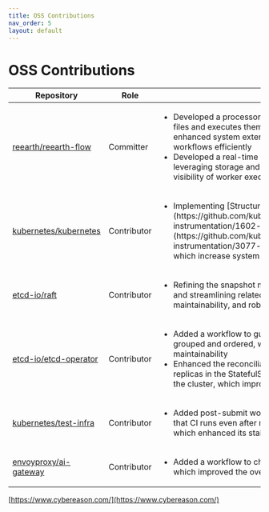 ```yaml
---
title: OSS Contributions
nav_order: 5
layout: default
---
```


# OSS Contributions

<table>
  <thead>
    <tr>
      <th>Repository</th>
      <th>Role</th>
      <th>Detail</th>
    </tr>
  </thead>
  <tbody>
    <tr>
      <td><a href="https://github.com/reearth/reearth-flow">reearth/reearth-flow</a></td>
      <td>Committer</td>
      <td><ul><li>Developed a processor that compiles user scripts into WebAssembly files and executes them efficiently on a WASM runtime, which enhanced system extensibility, allowing users to customize workflows efficiently</li><li>Developed a real-time logging system for the workflow engine, leveraging storage and cache efficiently, which provided real-time visibility of worker execution status, enhancing monitoring efficiency</li></ul></td>
    </tr>
    <tr>
      <td><a href="https://github.com/kubernetes/kubernetes">kubernetes/kubernetes</a></td>
      <td>Contributor</td>
      <td><ul><li>Implementing [Structured Logging](https://github.com/kubernetes/enhancements/tree/master/keps/sig-instrumentation/1602-structured-logging) and [Contextual Logging](https://github.com/kubernetes/enhancements/tree/master/keps/sig-instrumentation/3077-contextual-logging) for multiple packages, which increase system reliability and debugging efficiency</li></ul></td>
    </tr>
    <tr>
      <td><a href="https://github.com/etcd-io/raft">etcd-io/raft</a></td>
      <td>Contributor</td>
      <td><ul><li>Refining the snapshot management logic by removing inefficiencies and streamlining related state transitions, which enhance clarity, maintainability, and robustness</li></ul></td>
    </tr>
    <tr>
      <td><a href="https://github.com/etcd-io/etcd-operator">etcd-io/etcd-operator</a></td>
      <td>Contributor</td>
      <td><ul><li>Added a workflow to guarantee that the import items are properly grouped and ordered, which improved code consistency and maintainability</li><li>Enhanced the reconciliation logic to ensure that the number of replicas in the StatefulSet matches the number of etcd members in the cluster, which improved cluster consistency</li></ul></td>
    </tr>
    <tr>
      <td><a href="https://github.com/kubernetes/test-infra">kubernetes/test-infra</a></td>
      <td>Contributor</td>
      <td><ul><li>Added post-submit workflows that run test and test-e2e, ensuring that CI runs even after merging to main in etcd-io/etcd-operator, which enhanced its stability</li></ul></td>
    </tr>
    <tr>
      <td><a href="https://github.com/envoyproxy/ai-gateway">envoyproxy/ai-gateway</a></td>
      <td>Contributor</td>
      <td><ul><li>Added a workflow to check the issue title and provide feedback, which improved the overall consistency of the project</li></ul></td>
    </tr>
  </tbody>
</table> 

[https://www.cybereason.com/](https://www.cybereason.com/)  